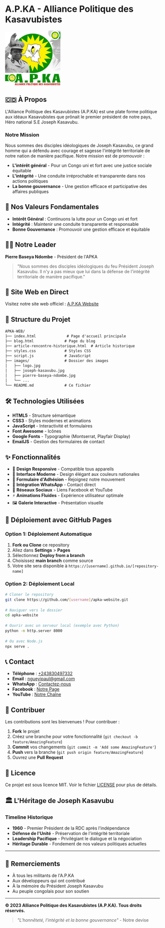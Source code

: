 # A.P.KA - Alliance Politique des Kasavubistes

![APKA Logo](images/logo.jpg)

## 🇨🇩 À Propos

L'Alliance Politique des Kasavubistes (A.P.KA) est une plate forme politique aux idéaux Kasavubistes que prônait le premier président de notre pays, Héro national S.E Joseph Kasavubu.

### Notre Mission

Nous sommes des disciples idéologiques de Joseph Kasavubu, ce grand homme qui a défendu avec courage et sagesse l'intégrité territoriale de notre nation de manière pacifique. Notre mission est de promouvoir :

- **L'intérêt général** - Pour un Congo uni et fort avec une justice sociale équitable
- **L'intégrité** - Une conduite irréprochable et transparente dans nos actions politiques  
- **La bonne gouvernance** - Une gestion efficace et participative des affaires publiques

## 🌟 Nos Valeurs Fondamentales

- **Intérêt Général** : Continuons la lutte pour un Congo uni et fort
- **Intégrité** : Maintenir une conduite transparente et responsable
- **Bonne Gouvernance** : Promouvoir une gestion efficace et équitable

## 👨‍💼 Notre Leader

**Pierre Baseya Ndombe** - Président de l'APKA

> "Nous sommes des disciples idéologiques du feu Président Joseph Kasavubu. Il n'y a pas mieux que lui dans la défense de l'intégrité territoriale de manière pacifique."

## 🚀 Site Web en Direct

Visitez notre site web officiel : [A.P.KA Website](https://your-username.github.io/apka-website)

## 📁 Structure du Projet

```
APKA-WEB/
├── index.html              # Page d'accueil principale
├── blog.html              # Page du blog
├── article-rencontre-historique.html  # Article historique
├── styles.css             # Styles CSS
├── script.js              # JavaScript
├── images/                # Dossier des images
│   ├── logo.jpg
│   ├── joseph-kasavubu.jpg
│   ├── pierre-baseya-ndombe.jpg
│   └── ...
└── README.md              # Ce fichier
```

## 🛠️ Technologies Utilisées

- **HTML5** - Structure sémantique
- **CSS3** - Styles modernes et animations
- **JavaScript** - Interactivité et formulaires
- **Font Awesome** - Icônes
- **Google Fonts** - Typographie (Montserrat, Playfair Display)
- **EmailJS** - Gestion des formulaires de contact

## ✨ Fonctionnalités

- 📱 **Design Responsive** - Compatible tous appareils
- 🎨 **Interface Moderne** - Design élégant aux couleurs nationales
- 📝 **Formulaire d'Adhésion** - Rejoignez notre mouvement
- 💬 **Intégration WhatsApp** - Contact direct
- 📱 **Réseaux Sociaux** - Liens Facebook et YouTube
- ⚡ **Animations Fluides** - Expérience utilisateur optimale
- 🖼️ **Galerie Interactive** - Présentation visuelle

## 🚀 Déploiement avec GitHub Pages

### Option 1: Déploiement Automatique

1. **Fork ou Clone** ce repository
2. Allez dans **Settings** > **Pages**
3. Sélectionnez **Deploy from a branch**
4. Choisissez **main branch** comme source
5. Votre site sera disponible à `https://[username].github.io/[repository-name]`

### Option 2: Déploiement Local

```bash
# Cloner le repository
git clone https://github.com/[username]/apka-website.git

# Naviguer vers le dossier
cd apka-website

# Ouvrir avec un serveur local (exemple avec Python)
python -m http.server 8000

# Ou avec Node.js
npx serve .
```

## 📞 Contact

- **Téléphone** : [+243830497332](https://wa.me/243830497332)
- **Email** : ngueyipaul@gmail.com
- **WhatsApp** : [Contactez-nous](https://wa.me/243830497332)
- **Facebook** : [Notre Page](https://www.facebook.com/share/1GfPiBwfsj/)
- **YouTube** : [Notre Chaîne](https://www.youtube.com/watch?v=0pFzmUU_GZ4)

## 🤝 Contribuer

Les contributions sont les bienvenues ! Pour contribuer :

1. **Fork** le projet
2. Créez une branche pour votre fonctionnalité (`git checkout -b feature/AmazingFeature`)
3. **Commit** vos changements (`git commit -m 'Add some AmazingFeature'`)
4. **Push** vers la branche (`git push origin feature/AmazingFeature`)
5. Ouvrez une **Pull Request**

## 📜 Licence

Ce projet est sous licence MIT. Voir le fichier [LICENSE](LICENSE) pour plus de détails.

## 🏛️ L'Héritage de Joseph Kasavubu

### Timeline Historique

- **1960** - Premier Président de la RDC après l'indépendance
- **Défense de l'Unité** - Préservation de l'intégrité territoriale
- **Leadership Pacifique** - Privilégiant le dialogue et la négociation
- **Héritage Durable** - Fondement de nos valeurs politiques actuelles

---

## 🙏 Remerciements

- À tous les militants de l'A.P.KA
- Aux développeurs qui ont contribué
- À la mémoire du Président Joseph Kasavubu
- Au peuple congolais pour son soutien

---

**© 2023 Alliance Politique des Kasavubistes (A.P.KA). Tous droits réservés.**

> *"L'honnêteté, l'intégrité et la bonne gouvernance"* - Notre devise
